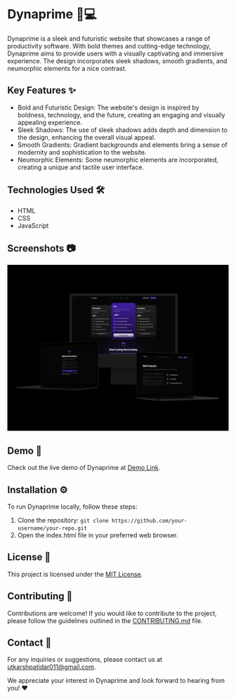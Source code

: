 # Dynaprime 💼💻

Dynaprime is a sleek and futuristic website that showcases a range of productivity software. With bold themes and cutting-edge technology, Dynaprime aims to provide users with a visually captivating and immersive experience. The design incorporates sleek shadows, smooth gradients, and neumorphic elements for a nice contrast.

## Key Features ✨

- Bold and Futuristic Design: The website's design is inspired by boldness, technology, and the future, creating an engaging and visually appealing experience.
- Sleek Shadows: The use of sleek shadows adds depth and dimension to the design, enhancing the overall visual appeal.
- Smooth Gradients: Gradient backgrounds and elements bring a sense of modernity and sophistication to the website.
- Neumorphic Elements: Some neumorphic elements are incorporated, creating a unique and tactile user interface.

## Technologies Used 🛠️

- HTML
- CSS
- JavaScript

## Screenshots 📷

![Screenshot 1](https://github.com/Utkarssh11/DynaPrime/blob/main/dyny.png?raw=true)


## Demo 🚀

Check out the live demo of Dynaprime at [Demo Link](https://utkarsh11-dynaprime.netlify.app).

## Installation ⚙️

To run Dynaprime locally, follow these steps:

1. Clone the repository: `git clone https://github.com/your-username/your-repo.git`
2. Open the index.html file in your preferred web browser.

## License 📝

This project is licensed under the [MIT License](LICENSE).

## Contributing 🤝

Contributions are welcome! If you would like to contribute to the project, please follow the guidelines outlined in the [CONTRIBUTING.md](CONTRIBUTING.md) file.

## Contact 📧

For any inquiries or suggestions, please contact us at [utkarshpatidar011@gmail.com](mailto:utkarshpatidar011@gmail.com).

We appreciate your interest in Dynaprime and look forward to hearing from you! ❤️
